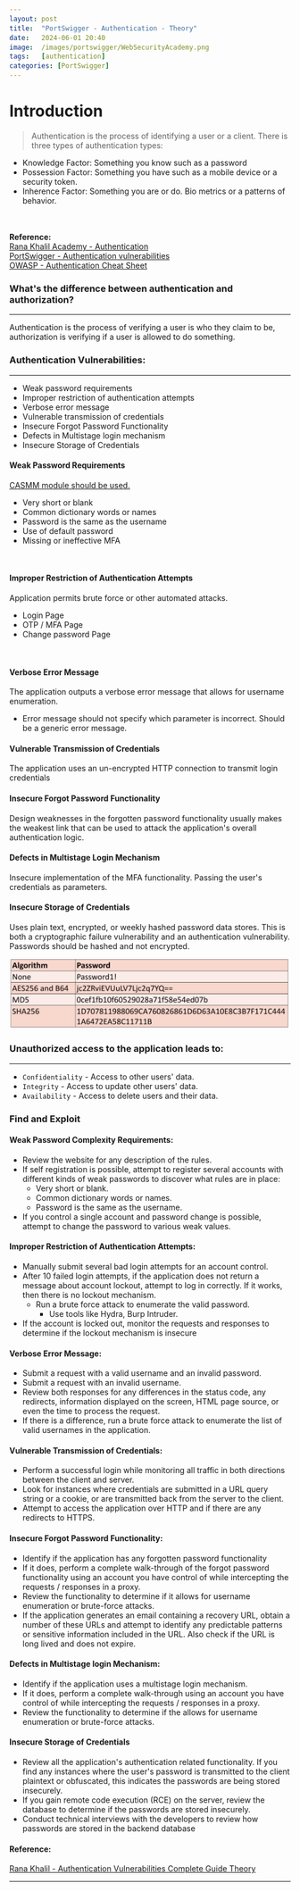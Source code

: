 ```yaml
---
layout: post
title:  "PortSwigger - Authentication - Theory"
date:   2024-06-01 20:40
image:  /images/portswigger/WebSecurityAcademy.png
tags:   [authentication]
categories: [PortSwigger]
---
```


# Introduction
>Authentication is the process of identifying a user or a client. There is three types of authentication types:

- Knowledge Factor: Something you know such as a password
- Possession Factor: Something you have such as a mobile device or a security token.
- Inherence Factor: Something you are or do. Bio metrics or a patterns of behavior.
<br/>
<br/>
<b>Reference:</b>
<br/>
<a href="https://academy.ranakhalil.com/courses/web-security-academy-video-series/lectures/45273752">Rana Khalil Academy - Authentication</a>
<br/>
<a href="https://portswigger.net/web-security/authentication">PortSwigger - Authentication vulnerabilities</a>
<br/>
<a href="https://cheatsheetseries.owasp.org/cheatsheets/Authentication_Cheat_Sheet.html">OWASP - Authentication Cheat Sheet</a>


### What's the difference between authentication and authorization?
<hr/>
Authentication is the process of verifying a user is who they claim to be, authorization is verifying if a user is allowed to do something.

### Authentication Vulnerabilities:
<hr/>

- Weak password requirements
- Improper restriction of authentication attempts
- Verbose error message
- Vulnerable transmission of credentials
- Insecure Forgot Password Functionality
- Defects in Multistage login mechanism
- Insecure Storage of Credentials

#### Weak Password Requirements
<a href="https://danielmiessler.com/p/casmm-consumer-authentication-security-maturity-model">CASMM module should be used.</a>

- Very short or blank
- Common dictionary words or names
- Password is the same as the username
- Use of default password
- Missing or ineffective MFA
<br/>

#### Improper Restriction of Authentication Attempts
Application permits brute force or other automated attacks.

- Login Page
- OTP / MFA Page
- Change password Page
<br/>

#### Verbose Error Message

The application outputs a verbose error message that allows for username enumeration.

- Error message should not specify which parameter is incorrect. Should be a generic error message.

#### Vulnerable Transmission of Credentials

The application uses an un-encrypted HTTP connection to transmit login credentials

#### Insecure Forgot Password Functionality
Design weaknesses in the forgotten password functionality usually makes the weakest link that can be used to attack the application's overall authentication logic.

#### Defects in Multistage Login Mechanism

Insecure implementation of the MFA functionality. Passing the user's credentials as parameters.

#### Insecure Storage of Credentials
Uses plain text, encrypted, or weekly hashed password data stores.
This is both a cryptographic failure vulnerability and an authentication vulnerability.
Passwords should be hashed and not encrypted.

![Authentication password storage](/images/portswigger/Authentication//authentication-theory-1.png)

### Unauthorized access to the application leads to:
<hr/>

- `Confidentiality` - Access to other users' data.
- `Integrity` - Access to update other users' data.
- `Availability` - Access to delete users and their data.

### Find and Exploit

#### Weak Password Complexity Requirements:

- Review the website for any description of the rules.
- If self registration is possible, attempt to register several accounts with different kinds of weak passwords to discover what rules are in place:
  - Very short or blank.
  - Common dictionary words or names.
  - Password is the same as the username.
- If you control a single account and password change is possible, attempt to change the password to various weak values.

#### Improper Restriction of Authentication Attempts:
 - Manually submit several bad login attempts for an account control.
 - After 10 failed login attempts, if the application does not return a message about account lockout, attempt to log in correctly. If it works, then there is no lockout mechanism.
   - Run a brute force attack to enumerate the valid password. 
     - Use tools like Hydra, Burp Intruder.
- If the account is locked out, monitor the requests and responses to determine if the lockout mechanism is insecure

#### Verbose Error Message:
- Submit a request with a valid username and an invalid password.
- Submit a request with an invalid username.
- Review both responses for any differences in the status code, any redirects, information displayed on the screen, HTML page source, or even the time to process the request.
- If there is a difference, run a brute force attack to enumerate the list of valid usernames in the application.

#### Vulnerable Transmission of Credentials:

- Perform a successful login while monitoring all traffic in both directions between the client and server.
- Look for instances where credentials are submitted in a URL query string or a cookie, or are transmitted back from the server to the client.
- Attempt to access the application over HTTP and if there are any redirects to HTTPS.

#### Insecure Forgot Password Functionality:
 - Identify if the application has any forgotten password functionality
 - If it does, perform a complete walk-through of the forgot password functionality using an account you have control of while intercepting the requests / responses in a proxy.
 - Review the functionality to determine if it allows for username enumeration or brute-force attacks.
 - If the application generates an email containing a recovery URL, obtain a number of these URLs and attempt to identify any predictable patterns or sensitive information included in the URL. Also check if the URL is long lived and does not expire.

 #### Defects in Multistage login Mechanism:
 - Identify if the application uses a multistage login mechanism.
 - If it does, perform a complete walk-through using an account you have control of while intercepting the requests / responses in a proxy.
 - Review the functionality to determine if the allows for username enumeration or brute-force attacks.

 #### Insecure Storage of Credentials
 - Review all the application's authentication related functionality. If you find any instances where the user's password is transmitted to the client plaintext or obfuscated, this indicates the passwords are being stored insecurely.
- If you gain remote code execution (RCE) on the server, review the database to determine if the passwords are stored insecurely.
- Conduct technical interviews with the developers to review how passwords are stored in the backend database

#### Reference:
<a href="https://github.com/rkhal101/Web-Security-Academy-Series/blob/main/broken-authentication/theory/Authentication%20Vulnerabilities%20Complete%20Guide%20Theory%20Video%20Slides.pdf">Rana Khalil - Authentication Vulnerabilities Complete Guide Theory</a>
<hr/>